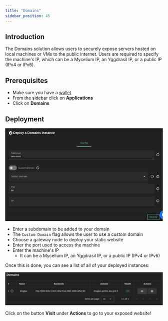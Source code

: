 ```yaml
---
title: "Domains"
sidebar_position: 45
---
```




## Introduction

The Domains solution allows users to securely expose servers hosted on local machines or VMs to the public internet. Users are required to specify the machine's IP, which can be a Mycelium IP, an Yggdrasil IP, or a public IP (IPv4 or IPv6).

## Prerequisites

- Make sure you have a [wallet](../wallet_connector)
- From the sidebar click on **Applications**
- Click on **Domains**

## Deployment

![](./img/domains.png)

- Enter a subdomain to be added to your domain
- The `Custom Domain` flag allows the user to use a custom domain
- Choose a gateway node to deploy your static website
- Enter the port used to access the machine
- Enter the machine's IP
  - It can be a Mycelium IP, an Yggdrasil IP, or a public IP (IPv4 or IPv6)

Once this is done, you can see a list of all of your deployed instances:

![](./img/domains_list.png)

Click on the button **Visit** under **Actions** to go to your exposed website!
